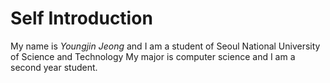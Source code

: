 # Self Introduction
My name is *Youngjin Jeong* and I am a student of Seoul National University of Science and Technology
My major is computer science and I am a second year student.

